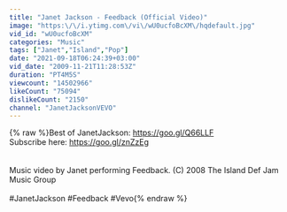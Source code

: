 ```yaml
---
title: "Janet Jackson - Feedback (Official Video)"
image: "https:\/\/i.ytimg.com\/vi\/wU0ucfoBcXM\/hqdefault.jpg"
vid_id: "wU0ucfoBcXM"
categories: "Music"
tags: ["Janet","Island","Pop"]
date: "2021-09-18T06:24:39+03:00"
vid_date: "2009-11-21T11:28:53Z"
duration: "PT4M5S"
viewcount: "14502966"
likeCount: "75094"
dislikeCount: "2150"
channel: "JanetJacksonVEVO"
---
```

{% raw %}Best of JanetJackson: <a rel="nofollow" target="blank" href="https://goo.gl/Q66LLF">https://goo.gl/Q66LLF</a><br />Subscribe here: <a rel="nofollow" target="blank" href="https://goo.gl/znZzEg">https://goo.gl/znZzEg</a><br /><br /><br />Music video by Janet performing Feedback. (C) 2008 The Island Def Jam Music Group<br /><br />#JanetJackson #Feedback #Vevo{% endraw %}
